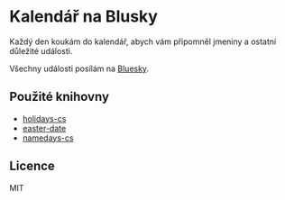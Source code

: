 # Kalendář na Blusky

Každý den koukám do kalendář, abych vám připomněl jmeniny a ostatní důležité události.

Všechny události posílám na [Bluesky](https://bsky.app/profile/kalendar.bsky.social).

## Použité knihovny

- [holidays-cs](https://github.com/OzzyCzech/holidays-cs/)
- [easter-date](https://github.com/OzzyCzech/easter-date/)
- [namedays-cs](https://github.com/OzzyCzech/namedays-cs)

## Licence

MIT